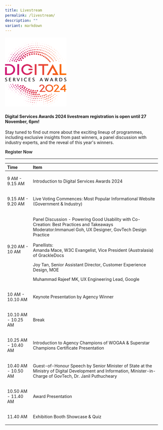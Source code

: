 ```yaml
---
title: Livestream
permalink: /livestream/
description: ""
variant: markdown
---
```

<style type="text/css">
.content h4 {
    color: #B41E8E;
    font-weight: 700;
}
a.bp-button {
    text-decoration: none;
    font-weight: 600;
}
a.bp-button:hover {
    text-decoration: underline;
}
</style>
<div class="row is-multiline">
  <div class="col is-12 has-text-centered">
    <div><img style="max-width:40%" alt="2024 DSA logo" src="/images/DSA2024_logo.svg"></div>
    <h4>Digital Services Awards 2024 livestream registration is open until 27 November, 6pm!</h4>
    <p>Stay tuned to find out more about the exciting lineup of programmes, including exclusive insights from past winners, a panel discussion with industry experts, and the reveal of this year's winners.</p>
    <p><a target="_blank" class="bp-button is-primary is-uppercase" href="https://go.gov.sg/dsa24-home-registration">Register Now</a> </p>
    <hr>
    <table style="text-align: left;" cellpadding="0" cellspacing="0" border="0" width="100%">
      <thead>
        <tr>
          <th scope="col">Time</th>
          <th scope="col">Item</th>
        </tr>
      </thead>
      <tbody>
        <tr>
          <td><p>9 AM - 9.15 AM</p></td>
          <td><p>Introduction to Digital Services Awards 2024&nbsp;</p></td>
        </tr>
        <tr>
          <td><p>9.15 AM - 9.20 AM</p></td>
          <td><p>Live Voting Commences: Most Popular Informational Website (Government &amp; Industry)</p></td>
        </tr>
        <tr>
          <td><p>9.20 AM - 10 AM</p></td>
          <td><p>Panel Discussion - Powering Good Usability with Co-Creation: Best Practices and Takeaways<br>
              Moderator:Immanuel Goh, UX Designer, GovTech Design Practice<br>
              <br>
              Panellists:<br>
              Amanda Mace, W3C Evangelist, Vice President (Australasia) of GrackleDocs</p>
            <p>Joy Tan, Senior Assistant Director, Customer Experience Design, MOE</p>
            <p>Muhammad Rajeef MK, UX Engineering Lead, Google</p></td>
        </tr>
        <tr>
          <td><p>10 AM - 10.10 AM</p></td>
          <td><p>Keynote Presentation by Agency Winner</p></td>
        </tr>
        <tr>
          <td><p>10.10 AM - 10.25 AM</p></td>
          <td><p>Break</p></td>
        </tr>
        <tr>
          <td><p>10.25 AM - 10.40 AM</p></td>
          <td><p>Introduction to Agency Champions of WOGAA &amp; Superstar Champions Certificate Presentation</p></td>
        </tr>
        <tr>
          <td><p>10.40 AM - 10.50 AM</p></td>
          <td><p>Guest-of-Honour Speech by Senior Minister of State at the Ministry of Digital Development and Information, Minister-in-Charge of GovTech, Dr. Janil Puthucheary</p></td>
        </tr>
        <tr>
          <td><p>10.50 AM - 11.40 AM</p></td>
          <td><p>Award Presentation</p></td>
        </tr>
        <tr>
          <td><p>11.40 AM</p></td>
          <td><p>Exhibition Booth Showcase &amp; Quiz</p></td>
        </tr>
      </tbody>
    </table>
  </div>
</div>
